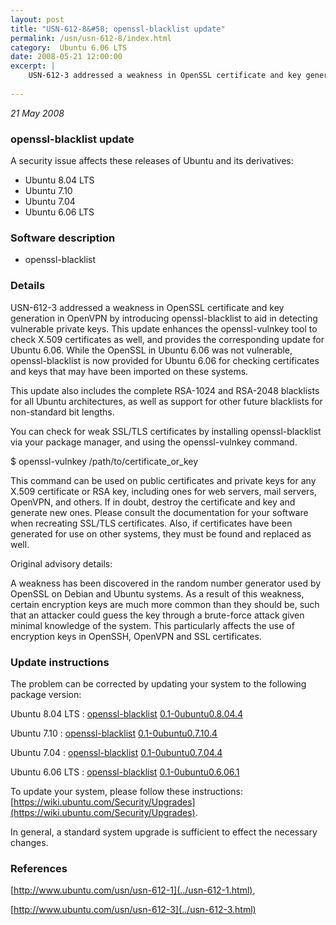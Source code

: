 ```yaml
---
layout: post
title: "USN-612-8&#58; openssl-blacklist update"
permalink: /usn/usn-612-8/index.html
category:  Ubuntu 6.06 LTS
date: 2008-05-21 12:00:00
excerpt: |
    USN-612-3 addressed a weakness in OpenSSL certificate and key generation in OpenVPN by introducing openssl-blacklist to aid in detecting vulnerable private keys. This update enhances the openssl-vulnkey tool to check X.509 certificates as well, and provides the corresponding update for Ubuntu 6.06. While the OpenSSL in Ubuntu 6.06 was not vulnerable, openssl-blacklist is now provided for Ubuntu 6.06 for checking certificates and keys that may have been imported on these systems.
    
---
```


 
 
 

*21 May 2008*

### openssl-blacklist update

A security issue affects these releases of Ubuntu and its derivatives:

* Ubuntu 8.04 LTS
* Ubuntu 7.10
* Ubuntu 7.04
* Ubuntu 6.06 LTS

### Software description

* openssl-blacklist 

### Details

USN-612-3 addressed a weakness in OpenSSL certificate and key generation in OpenVPN by introducing openssl-blacklist to aid in detecting vulnerable private keys. This update enhances the openssl-vulnkey tool to check X.509 certificates as well, and provides the corresponding update for Ubuntu 6.06. While the OpenSSL in Ubuntu 6.06 was not vulnerable, openssl-blacklist is now provided for Ubuntu 6.06 for checking certificates and keys that may have been imported on these systems.

This update also includes the complete RSA-1024 and RSA-2048 blacklists for all Ubuntu architectures, as well as support for other future blacklists for non-standard bit lengths.

You can check for weak SSL/TLS certificates by installing openssl-blacklist via your package manager, and using the openssl-vulnkey command.

$ openssl-vulnkey /path/to/certificate_or_key

This command can be used on public certificates and private keys for any X.509 certificate or RSA key, including ones for web servers, mail servers, OpenVPN, and others. If in doubt, destroy the certificate and key and generate new ones. Please consult the documentation for your software when recreating SSL/TLS certificates. Also, if certificates have been generated for use on other systems, they must be found and replaced as well.

Original advisory details:

 A weakness has been discovered in the random number generator used by OpenSSL on Debian and Ubuntu systems. As a result of this weakness, certain encryption keys are much more common than they should be, such that an attacker could guess the key through a brute-force attack given minimal knowledge of the system. This particularly affects the use of encryption keys in OpenSSH, OpenVPN and SSL certificates. 

### Update instructions

The problem can be corrected by updating your system to the following package version:

Ubuntu 8.04 LTS
 : [openssl-blacklist](https://launchpad.net/ubuntu/+source/openssl-blacklist) <span> [0.1-0ubuntu0.8.04.4](https://launchpad.net/ubuntu/+source/openssl-blacklist/0.1-0ubuntu0.8.04.4) </span> 

Ubuntu 7.10
 : [openssl-blacklist](https://launchpad.net/ubuntu/+source/openssl-blacklist) <span> [0.1-0ubuntu0.7.10.4](https://launchpad.net/ubuntu/+source/openssl-blacklist/0.1-0ubuntu0.7.10.4) </span> 

Ubuntu 7.04
 : [openssl-blacklist](https://launchpad.net/ubuntu/+source/openssl-blacklist) <span> [0.1-0ubuntu0.7.04.4](https://launchpad.net/ubuntu/+source/openssl-blacklist/0.1-0ubuntu0.7.04.4) </span> 

Ubuntu 6.06 LTS
 : [openssl-blacklist](https://launchpad.net/ubuntu/+source/openssl-blacklist) <span> [0.1-0ubuntu0.6.06.1](https://launchpad.net/ubuntu/+source/openssl-blacklist/0.1-0ubuntu0.6.06.1) </span> 

To update your system, please follow these instructions: [https://wiki.ubuntu.com/Security/Upgrades](https://wiki.ubuntu.com/Security/Upgrades).

In general, a standard system upgrade is sufficient to effect the necessary changes. 

### References

 
 [http://www.ubuntu.com/usn/usn-612-1](../usn-612-1.html), 

 [http://www.ubuntu.com/usn/usn-612-3](../usn-612-3.html)
 

